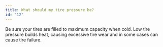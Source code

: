 ```yaml
---
title: What should my tire pressure be?
id: "12"
---
```

Be sure your tires are filled to maximum capacity when cold. Low tire pressure builds heat, causing excessive tire wear and in some cases can cause tire failure.
